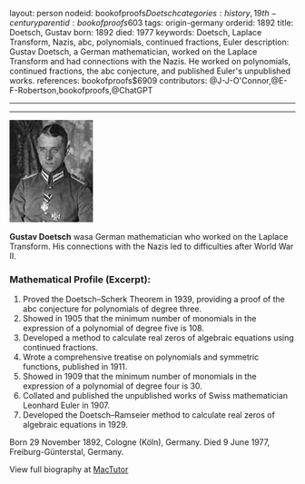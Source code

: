 layout: person
nodeid: bookofproofs$Doetsch
categories: history,19th-century
parentid: bookofproofs$603
tags: origin-germany
orderid: 1892
title: Doetsch, Gustav
born: 1892
died: 1977
keywords: Doetsch, Laplace Transform, Nazis, abc, polynomials, continued fractions, Euler
description: Gustav Doetsch, a German mathematician, worked on the Laplace Transform and had connections with the Nazis. He worked on polynomials, continued fractions, the abc conjecture, and published Euler's unpublished works.
references: bookofproofs$6909
contributors: @J-J-O'Connor,@E-F-Robertson,bookofproofs,@ChatGPT

---



---

![Doetsch.jpg](https://github.com/bookofproofs/bookofproofs.github.io/blob/main/_sources/_assets/images/portraits/Doetsch.jpg?raw=true)

**Gustav Doetsch** wasa German mathematician who worked on the Laplace Transform. His connections with the Nazis led to difficulties after World War II.

### Mathematical Profile (Excerpt):
1. Proved the Doetsch–Scherk Theorem in 1939, providing a proof of the abc conjecture for polynomials of degree three.
2. Showed in 1905 that the minimum number of monomials in the expression of a polynomial of degree five is 108.
3. Developed a method to calculate real zeros of algebraic equations using continued fractions.
4. Wrote a comprehensive treatise on polynomials and symmetric functions, published in 1911.
5. Showed in 1909 that the minimum number of monomials in the expression of a polynomial of degree four is 30.
6. Collated and published the unpublished works of Swiss mathematician Leonhard Euler in 1907.
7. Developed the Doetsch–Ramseier method to calculate real zeros of algebraic equations in 1929.

Born 29 November 1892, Cologne (Köln), Germany. Died 9 June 1977, Freiburg-Günterstal, Germany.

View full biography at [MacTutor](https://mathshistory.st-andrews.ac.uk/Biographies/Doetsch/)
